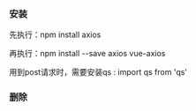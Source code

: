 ### 安装

先执行：npm install axios

再执行：npm install --save axios vue-axios

用到post请求时，需要安装qs : import qs from 'qs'

### 删除

